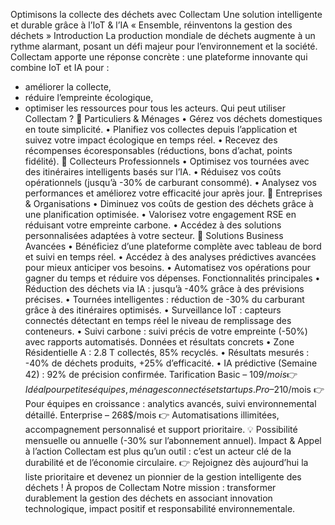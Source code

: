 Optimisons la collecte des déchets avec Collectam
Une solution intelligente et durable grâce à l’IoT & l’IA
« Ensemble, réinventons la gestion des déchets »
Introduction
La production mondiale de déchets augmente à un rythme alarmant, posant un défi majeur pour l’environnement et la société.
Collectam apporte une réponse concrète : une plateforme innovante qui combine IoT et IA pour :
- améliorer la collecte,
- réduire l’empreinte écologique,
- optimiser les ressources pour tous les acteurs.
Qui peut utiliser Collectam ?
🔹 Particuliers & Ménages
• Gérez vos déchets domestiques en toute simplicité.
• Planifiez vos collectes depuis l’application et suivez votre impact écologique en temps réel.
• Recevez des récompenses écoresponsables (réductions, bons d’achat, points fidélité).
🔹 Collecteurs Professionnels
• Optimisez vos tournées avec des itinéraires intelligents basés sur l’IA.
• Réduisez vos coûts opérationnels (jusqu’à -30% de carburant consommé).
• Analysez vos performances et améliorez votre efficacité jour après jour.
🔹 Entreprises & Organisations
• Diminuez vos coûts de gestion des déchets grâce à une planification optimisée.
• Valorisez votre engagement RSE en réduisant votre empreinte carbone.
• Accédez à des solutions personnalisées adaptées à votre secteur.
🔹 Solutions Business Avancées
• Bénéficiez d’une plateforme complète avec tableau de bord et suivi en temps réel.
• Accédez à des analyses prédictives avancées pour mieux anticiper vos besoins.
• Automatisez vos opérations pour gagner du temps et réduire vos dépenses.
Fonctionnalités principales
• Réduction des déchets via IA : jusqu’à -40% grâce à des prévisions précises.
• Tournées intelligentes : réduction de -30% du carburant grâce à des itinéraires optimisés.
• Surveillance IoT : capteurs connectés détectant en temps réel le niveau de remplissage des conteneurs.
• Suivi carbone : suivi précis de votre empreinte (-50%) avec rapports automatisés.
Données et résultats concrets
• Zone Résidentielle A : 2.8 T collectés, 85% recyclés.
• Résultats mesurés : -40% de déchets produits, +25% d’efficacité.
• IA prédictive (Semaine 42) : 92% de précision confirmée.
Tarification
Basic – 109$/mois
👉 Idéal pour petites équipes, ménages connectés et startups.
Pro – 210$/mois
👉 Pour équipes en croissance : analytics avancés, suivi environnemental détaillé.
Enterprise – 268$/mois
👉 Automatisations illimitées, accompagnement personnalisé et support prioritaire.
💡 Possibilité mensuelle ou annuelle (-30% sur l’abonnement annuel).
Impact & Appel à l’action
Collectam est plus qu’un outil : c’est un acteur clé de la durabilité et de l’économie circulaire.
👉 Rejoignez dès aujourd’hui la liste prioritaire et devenez un pionnier de la gestion intelligente des déchets !
À propos de Collectam
Notre mission : transformer durablement la gestion des déchets en associant innovation technologique, impact positif et responsabilité environnementale.
